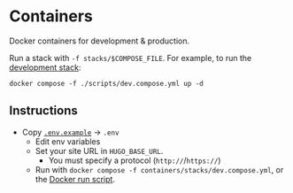 # Containers

Docker containers for development & production.

Run a stack with `-f stacks/$COMPOSE_FILE`. For example, to run the [development stack](./stacks/dev.compose.yml):

```shell
docker compose -f ./scripts/dev.compose.yml up -d
```

## Instructions

* Copy [`.env.example`](./.env.example) -> `.env`
  * Edit env variables
  * Set your site URL in `HUGO_BASE_URL`.
    * You must specify a protocol (`http://`/`https://`)
  * Run with `docker compose -f containers/stacks/dev.compose.yml`, or the [Docker run script](../scripts/docker/run_docker_stack.sh).
